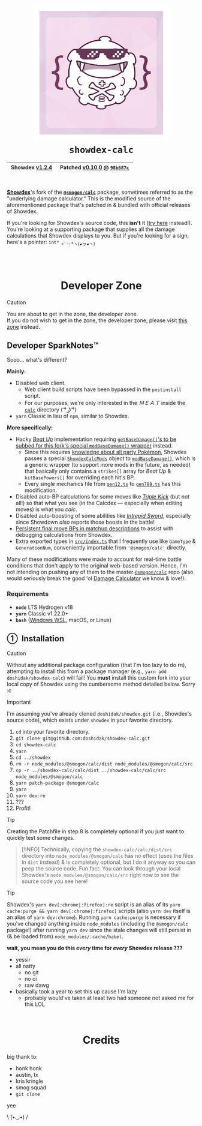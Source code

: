 <h1 align="center">
  <img alt="showdex-lib" width="360px" src=".github/showdex-lib.png">
  <br>
  <code>showdex-calc</code>
</h1>

<table align="center">
  <thead>
    <tr>
      <th align="center">&nbsp;Showdex <a href="https://github.com/doshidak/showdex/releases/tag/v1.2.4">v1.2.4</a>&nbsp;</th>
      <th align="center">&nbsp;Patched <a href="https://npmjs.com/package/@smogon/calc/v/0.10.0">v0.10.0</a> @ <a href="https://github.com/smogon/damage-calc/commit/98b687c9304762fc4d16842db778bd5a16877927"><code>98b687c</code></a>&nbsp;</th>
    </tr>
  </thead>
</table>

<br>

[**Showdex**](https://github.com/doshidak/showdex)'s fork of the [**`@smogon/calc`**](https://github.com/smogon/damage-calc) package, sometimes referred to as the "underlying damage calculator." This is the modified source of the aforementioned package that's patched in & bundled with official releases of Showdex.

If you're looking for Showdex's source code, this **isn't** it ([try here](https://github.com/doshidak/showdex) instead!). You're looking at a supporting package that supplies all the damage calculations that Showdex displays to you. But if you're looking for a sign, here's a pointer: `int*` <sub>✧ﾟ･: *ヽ(◕ヮ◕ヽ)</sub>

<br>
<br>

<h1 align="center">
  Developer Zone
</h1>

> [!CAUTION]
> You are about to get in the zone, the developer zone.  
> If you do not wish to get in the zone, the developer zone, please visit [this zone](https://youtube.com/watch?v=9MiP1MJC7EU) instead.

## Developer SparkNotes™

Sooo... what's different?

**Mainly:**

* Disabled web client.
  - Web client build scripts have been bypassed in the `postinstall` script.
  - For our purposes, we're only interested in the *ＭＥＡＴ* inside the [`calc`](/calc) directory ( ͡° ͜ʖ ͡°)
* `yarn` Classic in lieu of `npm`, similar to Showdex.

**More specifically:**

* Hacky [*Beat Up*](https://smogon.com/dex/sv/moves/beat-up) implementation requiring [`getBaseDamage()`'s to be subbed for this fork's special `modBaseDamage()` wrapper](/calc/src/mechanics/gen3.ts#L157-L158) instead.
  - Since this requires [knowledge about all party Pokémon](https://bulbapedia.bulbagarden.net/wiki/Beat_Up_(move)#Effect), Showdex passes a special [`ShowdexCalcMods`](/calc/src/showdex.ts#L67) object to [`modBaseDamage()`](/calc/src/showdex.ts#L106), which is a generic wrapper (to support more mods in the future, as needed) that basically only contains a `strikes[]` array for *Beat Up* & `hitBasePowers[]` for overriding each hit's BP.
  - Every single mechanics file from [`gen12.ts`](/calc/src/mechanics/gen12.ts#L205) to [`gen789.ts`](/calc/src/mechanics/gen789.ts#L1611) has this modification.
* Disabled auto-BP calculations for some moves like [*Triple Kick*](/calc/src/mechanics/gen789.ts#L943-L947) (but not all!) so that what you see (in the Calcdex &mdash; especially when editing moves) is what you *calc*.
* Disabled auto-boosting of some abilities like [*Intrepid Sword*](/calc/src/util.ts#L250-L257), especially since Showdown *also* reports those boosts in the battle!
* [Persistent final move BPs in matchup descriptions](/calc/src/mechanics/gen789.ts#L990) to assist with debugging calculations from Showdex.
* Extra exported types in [`src/index.ts`](/calc/src/index.ts#L147-L170) that I frequently use like `GameType` & `GenerationNum`, conveniently importable from `'@smogon/calc'` directly.

Many of these modifications were made to account for real-time battle conditions that don't apply to the original web-based version. Hence, I'm not intending on pushing any of them to the master [`@smogon/calc`](https://github.com/smogon/damage-calc/tree/master/calc) repo (also would seriously break the good 'ol [Damage Calculator](https://calc.pokemonshowdown.com) we know & love!).

### Requirements

* **`node`** LTS Hydrogen v18
* **`yarn`** Classic v1.22.0+
* **`bash`** ([Windows WSL](https://docs.microsoft.com/en-us/windows/wsl/install), macOS, or Linux)

## ①&nbsp;&nbsp;Installation

> [!CAUTION]
> Without any additional package configuration (that I'm too lazy to do rn), attempting to install this from a package manager (e.g., `yarn add doshidak/showdex-calc`) will fail! You **must** install this custom fork into your local copy of Showdex using the cumbersome method detailed below. Sorry :c

> [!IMPORTANT]
> I'm assuming you've already cloned `doshidak/showdex.git` (i.e., Showdex's source code), which exists under `showdex` in your favorite directory.

1. `cd` into your favorite directory.
2. `git clone git@github.com:doshidak/showdex-calc.git`
3. `cd showdex-calc`
4. `yarn`
5. `cd ../showdex`
6. `rm -r node_modules/@smogon/calc/dist node_modules/@smogon/calc/src`
7. `cp -r ../showdex-calc/calc/dist ../showdex-calc/calc/src node_modules/@smogon/calc`
8. `yarn patch-package @smogon/calc`
9. `yarn`
10. `yarn dev:re`
11. ???
12. Profit!

> [!TIP]
> Creating the Patchfile in step 8 is completely optional if you just want to quickly test some changes.

> [!INFO]
> Technically, copying the `showdex-calc/calc/dist/src` directory into `node_modules/@smogon/calc` has no effect (uses the files in `dist` instead) & is completely optional, but I do it anyway so you can peep the source code. Fun fact: You can look through your local Showdex's `node_modules/@smogon/calc/src` right now to see the source code you see here!

> [!TIP]
> Showdex's `yarn dev[:chrome|:firefox]:re` script is an alias of its `yarn cache:purge && yarn dev[:chrome|:firefox]` scripts (also `yarn dev` itself is an alias of `yarn dev:chrome`). Running `yarn cache:purge` is necessary if you've changed anything inside `node_modules` (including the `@smogon/calc` package!) after running `yarn dev` since the stale changes will still persist in (& be loaded from) `node_modules/.cache/babel`.

**wait, you mean you do this *every* time for *every* Showdex release ???**

* yessir
* all natty
  - no git
  - no ci
  - raw dawg
* basically took a year to set this up cause I'm lazy
  - probably would've taken at least two had someone not asked me for this LOL

<br>

<h1 align="center">
  Credits
</h1>

big thank to:

* honk honk
* austin, tx
* kris kringle
* smog squad
* `git clone`

yee

\ (•◡•) /

